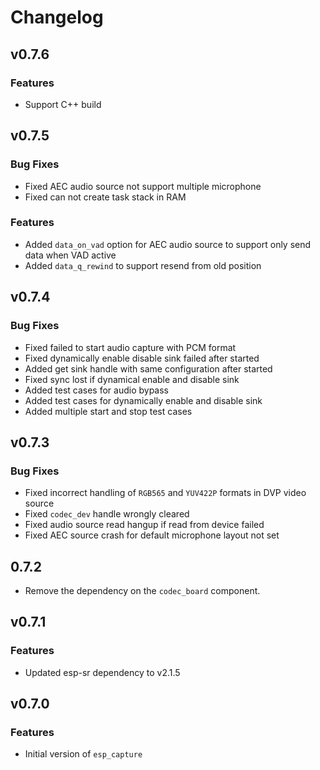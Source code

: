 # Changelog

## v0.7.6

### Features

- Support C++ build

## v0.7.5

### Bug Fixes

- Fixed AEC audio source not support multiple microphone
- Fixed can not create task stack in RAM

### Features

- Added `data_on_vad` option for AEC audio source to support only send data when VAD active
- Added `data_q_rewind` to support resend from old position

## v0.7.4

### Bug Fixes

- Fixed failed to start audio capture with PCM format
- Fixed dynamically enable disable sink failed after started
- Added get sink handle with same configuration after started
- Fixed sync lost if dynamical enable and disable sink
- Added test cases for audio bypass
- Added test cases for dynamically enable and disable sink
- Added multiple start and stop test cases

## v0.7.3

### Bug Fixes

- Fixed incorrect handling of `RGB565` and `YUV422P` formats in DVP video source
- Fixed `codec_dev` handle wrongly cleared
- Fixed audio source read hangup if read from device failed
- Fixed AEC source crash for default microphone layout not set

## 0.7.2

- Remove the dependency on the `codec_board` component.

## v0.7.1

### Features

- Updated esp-sr dependency to v2.1.5

## v0.7.0

### Features

- Initial version of `esp_capture`
